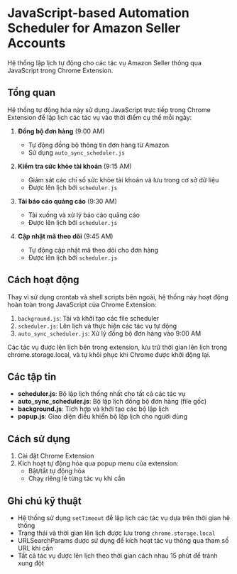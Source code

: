 # JavaScript-based Automation Scheduler for Amazon Seller Accounts

Hệ thống lập lịch tự động cho các tác vụ Amazon Seller thông qua JavaScript trong Chrome Extension.

## Tổng quan

Hệ thống tự động hóa này sử dụng JavaScript trực tiếp trong Chrome Extension để lập lịch các tác vụ vào thời điểm cụ thể mỗi ngày:

1. **Đồng bộ đơn hàng** (9:00 AM)
   - Tự động đồng bộ thông tin đơn hàng từ Amazon
   - Sử dụng `auto_sync_scheduler.js`

2. **Kiểm tra sức khỏe tài khoản** (9:15 AM)
   - Giám sát các chỉ số sức khỏe tài khoản và lưu trong cơ sở dữ liệu
   - Được lên lịch bởi `scheduler.js`

3. **Tải báo cáo quảng cáo** (9:30 AM)
   - Tải xuống và xử lý báo cáo quảng cáo
   - Được lên lịch bởi `scheduler.js`

4. **Cập nhật mã theo dõi** (9:45 AM)
   - Tự động cập nhật mã theo dõi cho đơn hàng
   - Được lên lịch bởi `scheduler.js`

## Cách hoạt động

Thay vì sử dụng crontab và shell scripts bên ngoài, hệ thống này hoạt động hoàn toàn trong JavaScript của Chrome Extension:

1. `background.js`: Tải và khởi tạo các file scheduler
2. `scheduler.js`: Lên lịch và thực hiện các tác vụ tự động
3. `auto_sync_scheduler.js`: Xử lý đồng bộ đơn hàng vào 9:00 AM

Các tác vụ được lên lịch bên trong extension, lưu trữ thời gian lên lịch trong chrome.storage.local, và tự khôi phục khi Chrome được khởi động lại.

## Các tập tin

- **scheduler.js**: Bộ lập lịch thống nhất cho tất cả các tác vụ
- **auto_sync_scheduler.js**: Bộ lập lịch đồng bộ đơn hàng (file gốc)
- **background.js**: Tích hợp và khởi tạo các bộ lập lịch
- **popup.js**: Giao diện điều khiển bộ lập lịch cho người dùng


## Cách sử dụng

1. Cài đặt Chrome Extension
2. Kích hoạt tự động hóa qua popup menu của extension:
   - Bật/tắt tự động hóa
   - Chạy riêng lẻ từng tác vụ khi cần

## Ghi chú kỹ thuật

- Hệ thống sử dụng `setTimeout` để lập lịch các tác vụ dựa trên thời gian hệ thống
- Trạng thái và thời gian lên lịch được lưu trong `chrome.storage.local`
- URLSearchParams được sử dụng để kích hoạt tác vụ thông qua tham số URL khi cần
- Tất cả tác vụ được lên lịch theo thời gian cách nhau 15 phút để tránh xung đột 
